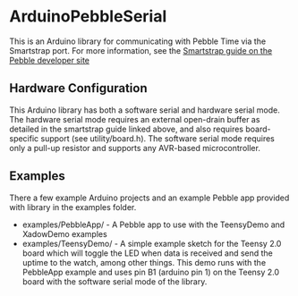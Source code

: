 # ArduinoPebbleSerial

This is an Arduino library for communicating with Pebble Time via the Smartstrap port. For more
information, see the
[Smartstrap guide on the Pebble developer site](https://developer.getpebble.com/guides/hardware/)

## Hardware Configuration

This Arduino library has both a software serial and hardware serial mode. The hardware serial mode
requires an external open-drain buffer as detailed in the smartstrap guide linked above, and also
requires board-specific support (see utility/board.h). The software serial mode requires only
a pull-up resistor and supports any AVR-based microcontroller.

## Examples ##

There a few example Arduino projects and an example Pebble app provided with library in the examples
folder.
* examples/PebbleApp/ - A Pebble app to use with the TeensyDemo and XadowDemo examples
* examples/TeensyDemo/ - A simple example sketch for the Teensy 2.0 board which will toggle the LED
when data is received and send the uptime to the watch, among other things. This demo runs with the
PebbleApp example and uses pin B1 (arduino pin 1) on the Teensy 2.0 board with the software serial
mode of the library.
